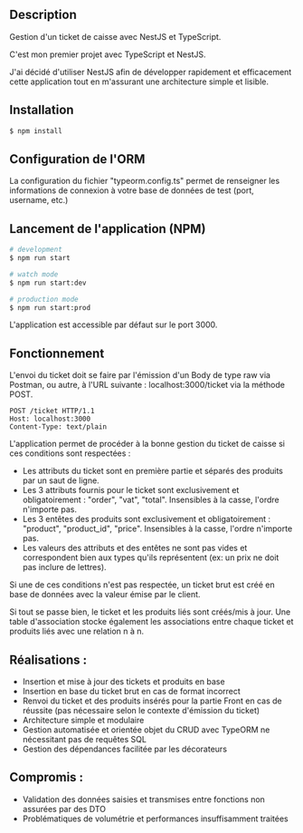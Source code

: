 ## Description

Gestion d'un ticket de caisse avec NestJS et TypeScript.

C'est mon premier projet avec TypeScript et NestJS. 

J'ai décidé d'utiliser NestJS afin de développer rapidement et efficacement cette application tout en m'assurant une architecture simple et lisible.

## Installation

```bash
$ npm install
```
## Configuration de l'ORM

La configuration du fichier "typeorm.config.ts" permet de renseigner les informations de connexion à votre base de données de test (port, username, etc.)

## Lancement de l'application (NPM)

```bash
# development
$ npm run start

# watch mode
$ npm run start:dev

# production mode
$ npm run start:prod
```
L'application est accessible par défaut sur le port 3000.

## Fonctionnement

L'envoi du ticket doit se faire par l'émission d'un Body de type raw via Postman, ou autre, à l'URL suivante : localhost:3000/ticket via la méthode POST.

```
POST /ticket HTTP/1.1
Host: localhost:3000
Content-Type: text/plain
```

L'application permet de procéder à la bonne gestion du ticket de caisse si ces conditions sont respectées : 
 - Les attributs du ticket sont en première partie et séparés des produits par un saut de ligne.
 - Les 3 attributs fournis pour le ticket sont exclusivement et obligatoirement : "order", "vat", "total". Insensibles à la casse, l'ordre n'importe pas.
 - Les 3 entêtes des produits sont exclusivement et obligatoirement : "product", "product_id", "price". Insensibles à la casse, l'ordre n'importe pas.
 - Les valeurs des attributs et des entêtes ne sont pas vides et correspondent bien aux types qu'ils représentent (ex: un prix ne doit pas inclure de lettres).

Si une de ces conditions n'est pas respectée, un ticket brut est créé en base de données avec la valeur émise par le client. 

Si tout se passe bien, le ticket et les produits liés sont créés/mis à jour. Une table d'association stocke également les associations entre chaque ticket et produits liés avec une relation n à n.

## Réalisations :
 - Insertion et mise à jour des tickets et produits en base
 - Insertion en base du ticket brut en cas de format incorrect
 - Renvoi du ticket et des produits insérés pour la partie Front en cas de réussite (pas nécessaire selon le contexte d'émission du ticket)
 - Architecture simple et modulaire
 - Gestion automatisée et orientée objet du CRUD avec TypeORM ne nécessitant pas de requêtes SQL
 - Gestion des dépendances facilitée par les décorateurs

## Compromis :
 - Validation des données saisies et transmises entre fonctions non assurées par des DTO
 - Problématiques de volumétrie et performances insuffisamment traitées

